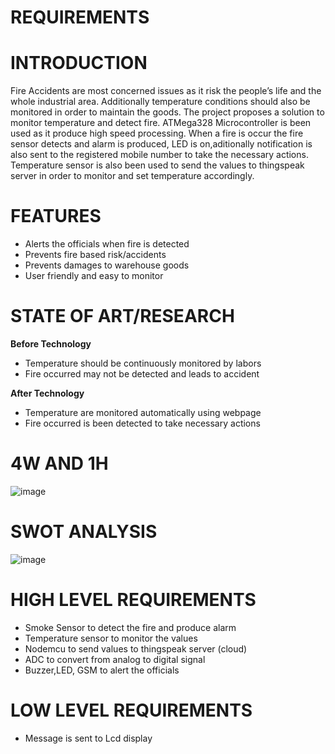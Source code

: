 # **REQUIREMENTS**
# **INTRODUCTION**
Fire Accidents are most concerned issues as it risk the people’s life and the whole industrial area. Additionally temperature conditions should also be monitored in order to maintain the goods. The project proposes a solution to monitor temperature and detect fire. ATMega328 Microcontroller is been used as it produce high speed processing. When a fire is occur the fire sensor detects and alarm is produced, LED is on,aditionally notification is also sent to the registered mobile number to take the necessary actions. Temperature sensor is also been used to send the values to thingspeak server in order to monitor and set temperature accordingly.
# **FEATURES**
- Alerts the officials when fire is detected 
- Prevents fire based risk/accidents
- Prevents damages to warehouse goods
- User friendly and easy to monitor
# **STATE OF ART/RESEARCH**
**Before Technology**
- Temperature should be continuously monitored by labors 
- Fire occurred may not be detected and leads to accident

**After Technology**
- Temperature are monitored automatically using webpage 
- Fire occurred is been detected to take necessary actions 
# **4W AND 1H**
![image](https://user-images.githubusercontent.com/94182282/143625919-0c2a2e60-c9e9-4d13-8fc4-c3115fbfdedb.png)
# **SWOT ANALYSIS**
![image](https://user-images.githubusercontent.com/94182282/143672102-691865a7-602b-4ee9-a188-bd0e2bebff73.png)
# **HIGH LEVEL REQUIREMENTS**
- Smoke Sensor to detect the fire and produce alarm
- Temperature sensor to monitor the values
- Nodemcu to send values to thingspeak server (cloud)
- ADC to convert from analog to digital signal
- Buzzer,LED, GSM to alert the officials
# **LOW LEVEL REQUIREMENTS**
- Message is sent to Lcd display
